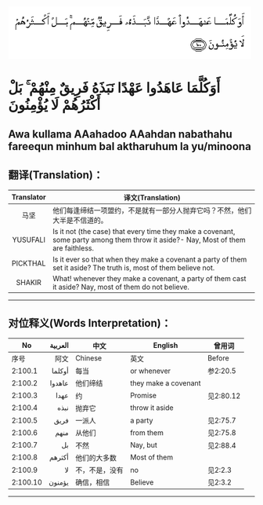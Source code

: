![002:100](images/002_100.gif)

#   أَوَكُلَّمَا عَاهَدُوا عَهْدًا نَبَذَهُ فَرِيقٌ مِنْهُمْ ۚ بَلْ أَكْثَرُهُمْ لَا يُؤْمِنُونَ 

## Awa kullama AAahadoo AAahdan nabathahu fareequn minhum bal aktharuhum la yu/minoona

## 翻译(Translation)：

| Translator | 译文(Translation)                                            |
|:----------:| ------------------------------------------------------------ |
| 马坚       | 他们每逢缔结一项盟约，不是就有一部分人抛弃它吗？不然，他们大半是不信道的。 |
| YUSUFALI   | Is it not (the case) that every time they make a covenant, some party among them throw it aside?- Nay, Most of them are faithless. |
| PICKTHAL   | Is it ever so that when they make a covenant a party of them set it aside? The truth is, most of them believe not. |
| SHAKIR     | What! whenever they make a covenant, a party of them cast it aside? Nay, most of them do not believe. |

---

## 对位释义(Words Interpretation)：

| No       | العربية | 中文           | English              | 曾用词    |
| -------- | -------:| -------------- | -------------------- | --------- |
| 序号     | 阿文    | Chinese        | 英文                 | Before    |
| 2:100.1  | أوكلما  | 每当           | or whenever          | 参2:20.5  |
| 2:100.2  | عاهدوا  | 他们缔结       | they make a covenant |           |
| 2:100.3  | عهدا    | 约             | Promise              | 见2:80.12 |
| 2:100.4  | نبذه    | 抛弃它         | throw it aside       |           |
| 2:100.5  | فريق    | 一派人         | a party              | 见2:75.7  |
| 2:100.6  | منهم    | 从他们         | from them            | 见2:75.8  |
| 2:100.7  | بل      | 不然           | Nay, but             | 见2:88.4  |
| 2:100.8  | أكثرهم  | 他们的大多数   | Most of them         |           |
| 2:100.9  | لا      | 不，不是，没有 | no                   | 见2:2.3   |
| 2:100.10 | يؤمنون  | 确信，相信     | Believe              | 见2:3.2   |

---
